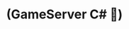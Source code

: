 ---
layout: default
title: "(GameServer C# 🎯)"
nav_order: 9
has_children: true
permalink: docs/gameserver_csharp
---